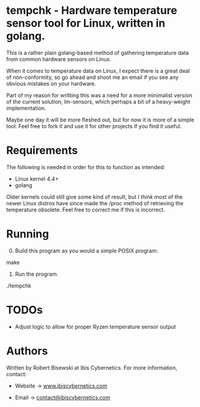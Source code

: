 # tempchk - Hardware temperature sensor tool for Linux, written in golang.

This is a rather plain golang-based method of gathering temperature data from
common hardware sensors on Linux.

When it comes to temperature data on Linux, I expect there is a great deal
of non-conformity, so go ahead and shoot me an email if you see any obvious
mistakes on your hardware.

Part of my reason for writting this was a need for a more minimalist version
of the current solution, lm-sensors, which perhaps a bit of a heavy-weight
implementation.

Maybe one day it will be more fleshed out, but for now it is more of a
simple tool. Feel free to fork it and use it for other projects if you find
it useful.


# Requirements

The following is needed in order for this to function as intended:

* Linux kernel 4.4+
* golang

Older kernels could still give some kind of result, but I *think* most of
the newer Linux distros have since made the /proc method of retrieving the
temperature obsolete. Feel free to correct me if this is incorrect.


# Running

0) Build this program as you would a simple POSIX program:

make

1) Run the program.

./tempchk


# TODOs

* Adjust logic to allow for proper Ryzen temperature sensor output

# Authors

Written by Robert Bisewski at Ibis Cybernetics. For more information, contact:

* Website -> www.ibiscybernetics.com

* Email -> contact@ibiscybernetics.com
